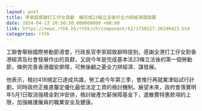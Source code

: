 ```yaml
---
layout: post
title: 李家超感謝打工仔女貢獻　稱完成23條立法後可全力拼經濟謀發展
date: 2024-04-23 20:50:50.000000000 +08:00
link: https://news.rthk.hk/rthk/ch/component/k2/1750217-20240423.htm
categories: rthk
---
```


工聯會舉辦國際勞動節酒會，行政長官李家超致辭時提到，感謝全港打工仔女對香港經濟及社會發展作出的貢獻，又說今年是完成基本法23條立法後的第一個勞動節，條例完善香港國安屏障，可無後顧之憂全力拼經濟、謀發展。

他表示，檢討418規定已達成共識，勞工處今年第三季，會推行再就業津貼試行計劃，同時政府正推進釐定優化最低法定工資的檢討機制。展望未來，政府會落實明年5月1日取消強積金對沖安排，檢討破產欠薪保障基金下，遣散費特惠款項的上限，加强維護僱員的職業安全及健康。
